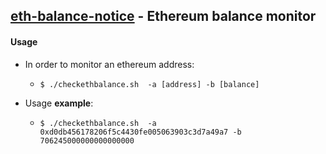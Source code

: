 ## [eth-balance-notice](https://github.com/eif0/eth-balance-notice/) - Ethereum balance monitor

#### Usage
* In order to monitor an ethereum address:
	* ``$ ./checkethbalance.sh  -a [address] -b [balance]``

* Usage __example__:
	* ``$ ./checkethbalance.sh  -a 0xd0db456178206f5c4430fe005063903c3d7a49a7 -b 706245000000000000000``


